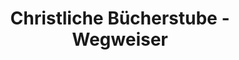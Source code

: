 ---
title: "Christliche Bücherstube - Wegweiser"
url: /speyer/christliche-buecherstube-wegweiser/
shop: Bücher
---